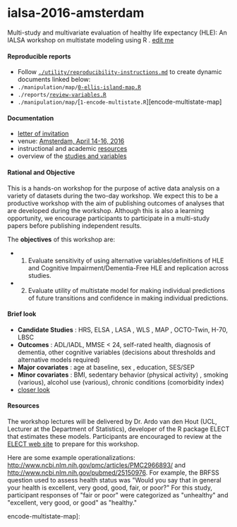 # ialsa-2016-amsterdam
Multi-study and multivariate evaluation of healthy life expectancy (HLE): An IALSA workshop on multistate modeling using R . [edit me](https://github.com/IALSA/ialsa-2016-amsterdam/edit/master/README.md)

#### Reproducible reports
- Follow [`./utility/reproducibility-instructions.md`](utility/reproducibility-instructions.md) to create dynamic documents linked below:
- `./manipulation/map/`[`0-ellis-island-map.R`][ellis-island-map]  
- `./reports/`[`review-variables.R`][review-variables-map]
- `./manipulation/map/`[`1-encode-multistate.R`][encode-multistate-map]


#### Documentation
- [letter of invitation](./documentation/log/2016-03-02-invitation-letter.md)   
- venue: [Amsterdam, April 14-16, 2016](./documentation/venue.md)
- instructional and academic [resources](./documentation/resources-and-references.md)
- overview of the [studies and variables](./documentation/studies-and-variables.md)


#### Rational and Objective
This is a hands-on workshop for the purpose of active data analysis on a variety of datasets during the two-day workshop. We expect this to be a productive workshop with the aim of publishing outcomes of analyses that are developed during the workshop. Although this is also a learning opportunity, we encourage participants to participate in a multi-study papers before publishing independent results.

The **objectives** of this workshop are: 
* 1. Evaluate sensitivity of using alternative variables/definitions of HLE and Cognitive Impairment/Dementia-Free HLE and replication across studies.  
* 2. Evaluate utility of multistate model for making individual predictions of future transitions and confidence in making individual predictions.   
 
#### Brief look   
* **Candidate Studies** : HRS,  ELSA   , LASA  ,  WLS  ,  MAP  ,  OCTO-Twin, H-70, LBSC       
* **Outcomes** :  ADL/IADL,  MMSE < 24, self-rated health, diagnosis of dementia, other cognitive variables (decisions about thresholds and alternative models required)     
* **Major covariates** : age at baseline,  sex , education, SES/SEP   
* **Minor covariates** : BMI, sedentary behavior (physical activity) , smoking (various),  alcohol use (various),  chronic conditions (comorbidity index)   
*  [closer look](./documentation/studies-and-variables.md)   


#### Resources 

The workshop lectures will be delivered by Dr. Ardo van den Hout (UCL, Lecturer at the Department of Statistics), developer of the R package ELECT that estimates these models. Participants are encouraged to review at the [ELECT web site](http://www.ucl.ac.uk/~ucakadl/indexELECT.html ) to prepare for this workshop. 

Here are some example operationalizations: http://www.ncbi.nlm.nih.gov/pmc/articles/PMC2966893/  and  http://www.ncbi.nlm.nih.gov/pubmed/25150976. For example, the BRFSS question used to assess health status was "Would you say that in general your health is excellent, very good, good, fair, or poor?" For this study, participant responses of "fair or poor" were categorized as "unhealthy" and "excellent, very good, or good" as "healthy."


[ellis-island-map]:https://rawgit.com/IALSA/ialsa-2016-amsterdam-public/master/0-ellis-island-map.html
[review-variables-map]:https://rawgit.com/IALSA/ialsa-2016-amsterdam-public/master/review-variables-map.html
encode-multistate-map]:
